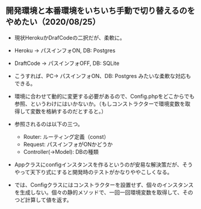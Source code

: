 ## 開発環境と本番環境をいちいち手動で切り替えるのをやめたい（2020/08/25）

- 現状HerokuかDrafCodeの二択だが、柔軟に。
- Heroku
-> パスインフォON, DB: Postgres
- DraftCode
-> パスインフォOFF, DB: SQLite
- こうすれば、PC-> パスインフォON、DB: Postgres みたいな柔軟な対応もできる。

- 環境に合わせて動的に変更する必要があるので、Config.phpをどこからでも参照、というわけにはいかないか。（もしコンストラクターで環境変数を取得して変数を格納するのだとすると。）
- 参照されるのは以下の三つ。
    - Router: ルーティング定義（const）
    - Request: パスインフォがONかどうか
    - Controller(->Model): DBの種類
- Appクラスにconfigインスタンスを作るというのが安易な解決策だが、そうやって天下り式にすると開発時のテストがかなりややこしくなる。
- では、Configクラスにはコンストラクターを設置せず、個々のインスタンスを生成しない。個々の静的メソッドで、一回一回環境変数を取得して、そのつど計算して値を返す。

